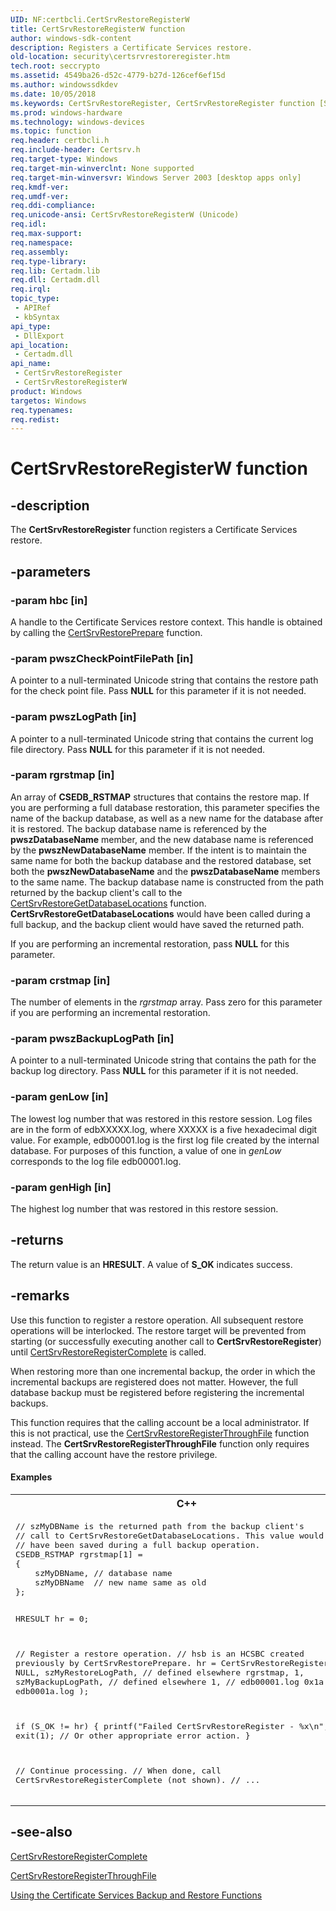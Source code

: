 ```yaml
---
UID: NF:certbcli.CertSrvRestoreRegisterW
title: CertSrvRestoreRegisterW function
author: windows-sdk-content
description: Registers a Certificate Services restore.
old-location: security\certsrvrestoreregister.htm
tech.root: seccrypto
ms.assetid: 4549ba26-d52c-4779-b27d-126cef6ef15d
ms.author: windowssdkdev
ms.date: 10/05/2018
ms.keywords: CertSrvRestoreRegister, CertSrvRestoreRegister function [Security], CertSrvRestoreRegisterW, FNCERTSRVRESTOREREGISTERW, FNCERTSRVRESTOREREGISTERW function [Security], _certsrv_certsrvrestoreregister, certbcli/CertSrvRestoreRegister, certbcli/CertSrvRestoreRegisterW, certbcli/FNCERTSRVRESTOREREGISTERW, security.certsrvrestoreregister
ms.prod: windows-hardware
ms.technology: windows-devices
ms.topic: function
req.header: certbcli.h
req.include-header: Certsrv.h
req.target-type: Windows
req.target-min-winverclnt: None supported
req.target-min-winversvr: Windows Server 2003 [desktop apps only]
req.kmdf-ver: 
req.umdf-ver: 
req.ddi-compliance: 
req.unicode-ansi: CertSrvRestoreRegisterW (Unicode)
req.idl: 
req.max-support: 
req.namespace: 
req.assembly: 
req.type-library: 
req.lib: Certadm.lib
req.dll: Certadm.dll
req.irql: 
topic_type:
 - APIRef
 - kbSyntax
api_type:
 - DllExport
api_location:
 - Certadm.dll
api_name:
 - CertSrvRestoreRegister
 - CertSrvRestoreRegisterW
product: Windows
targetos: Windows
req.typenames: 
req.redist: 
---
```


# CertSrvRestoreRegisterW function


## -description


The <b>CertSrvRestoreRegister</b> function registers a Certificate Services restore.


## -parameters




### -param hbc [in]

A handle to the Certificate Services restore context. This handle is obtained by calling 
the <a href="https://msdn.microsoft.com/e607b61c-9636-40e6-abba-74152f37b49e">CertSrvRestorePrepare</a> function.


### -param pwszCheckPointFilePath [in]

A pointer to a null-terminated Unicode string that contains the restore path for the check point file. Pass <b>NULL</b> for this parameter if it is not needed.


### -param pwszLogPath [in]

A pointer to a null-terminated Unicode string that contains the current log file directory. Pass <b>NULL</b> for this parameter if it is not needed.


### -param rgrstmap [in]

An array of <b>CSEDB_RSTMAP</b> structures that contains the restore map. If you are performing a full database restoration, this parameter specifies the name of the backup database, as well as a new name for the database after it is restored. The backup database name is referenced by the <b>pwszDatabaseName</b> member, and the new database name is referenced by the <b>pwszNewDatabaseName</b> member. If the intent is to maintain the same name for both the backup database and the restored database, set both the <b>pwszNewDatabaseName</b> and the <b>pwszDatabaseName</b> members to the same name. The backup database name is constructed from the path returned by the backup client's call to 
the <a href="https://msdn.microsoft.com/02355bd7-6788-4c32-940e-b89e47619aa0">CertSrvRestoreGetDatabaseLocations</a> function. <b>CertSrvRestoreGetDatabaseLocations</b> would have been called during a full backup, and the backup client would have saved the returned path.

If you are performing an incremental restoration, pass <b>NULL</b> for this parameter.


### -param crstmap [in]

The number of elements in the <i>rgrstmap</i> array. Pass zero for this parameter if you are performing an incremental restoration.


### -param pwszBackupLogPath [in]

A pointer to a null-terminated Unicode string that contains the path for the backup log directory. Pass <b>NULL</b> for this parameter if it is not needed.


### -param genLow [in]

The lowest log number that was restored in this restore session. Log files are in the form of edbXXXXX.log, where XXXXX is a five hexadecimal digit value. For example, edb00001.log is the first log file created by the internal database. For purposes of this function, a value of one in <i>genLow</i> corresponds to the log file edb00001.log.


### -param genHigh [in]

The highest log number that was restored in this restore session.


## -returns



The return value is an <b>HRESULT</b>. A value of <b>S_OK</b> indicates success.




## -remarks



Use this function to register a restore operation. All subsequent restore operations will be interlocked. The restore target will be prevented from starting (or successfully executing another call to <b>CertSrvRestoreRegister</b>) until 
<a href="https://msdn.microsoft.com/1459d5b2-2c12-48df-ae01-c713c86f1c2e">CertSrvRestoreRegisterComplete</a> is called.

When restoring more than one incremental backup, the order in which the incremental backups are registered does not matter. However, the full database backup must be registered before registering the incremental backups.

This function requires that the calling account be  a local administrator. If this is not practical, use the <a href="https://msdn.microsoft.com/6b929983-9905-48c1-96f3-01d8b39878be">CertSrvRestoreRegisterThroughFile</a> function instead. The <b>CertSrvRestoreRegisterThroughFile</b> function only requires that the calling account have the restore privilege.


#### Examples

<div class="code"><span codelanguage="ManagedCPlusPlus"><table>
<tr>
<th>C++</th>
</tr>
<tr>
<td>
<pre>// szMyDBName is the returned path from the backup client's
// call to CertSrvRestoreGetDatabaseLocations. This value would
// have been saved during a full backup operation.
CSEDB_RSTMAP rgrstmap[1] = 
{ 
    szMyDBName, // database name
    szMyDBName  // new name same as old
};

HRESULT hr = 0;

// Register a restore operation.
// hsb is an HCSBC created previously by CertSrvRestorePrepare.
hr = CertSrvRestoreRegister( 
    hsb,
    NULL,
    szMyRestoreLogPath, // defined elsewhere
    rgrstmap,
    1,
    szMyBackupLogPath, // defined elsewhere
    1,    // edb00001.log
    0x1a  // edb0001a.log
    );

if (S_OK != hr)
{
    printf("Failed CertSrvRestoreRegister - %x\n", hr);
    exit(1); // Or other appropriate error action.
}

// Continue processing.
// When done, call CertSrvRestoreRegisterComplete (not shown).
// ...</pre>
</td>
</tr>
</table></span></div>



## -see-also




<a href="https://msdn.microsoft.com/1459d5b2-2c12-48df-ae01-c713c86f1c2e">CertSrvRestoreRegisterComplete</a>



<a href="https://msdn.microsoft.com/6b929983-9905-48c1-96f3-01d8b39878be">CertSrvRestoreRegisterThroughFile</a>



<a href="https://msdn.microsoft.com/47e8f490-ecb2-4c41-8bf0-b673e173ddc6">Using the Certificate Services Backup and Restore Functions</a>
 

 

